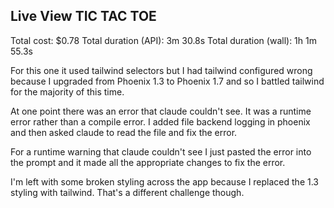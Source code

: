 ## Live View TIC TAC TOE

Total cost: $0.78
Total duration (API): 3m 30.8s
Total duration (wall): 1h 1m 55.3s

For this one it used tailwind selectors but I had tailwind configured wrong
because I upgraded from Phoenix 1.3 to Phoenix 1.7 and so I battled tailwind
for the majority of this time.

At one point there was an error that claude couldn't see. It was a runtime
error rather than a compile error. I added file backend logging in phoenix and
then asked claude to read the file and fix the error.

For a runtime warning that claude couldn't see I just pasted the error into the
prompt and it made all the appropriate changes to fix the error.

I'm left with some broken styling across the app because I replaced the 1.3
styling with tailwind. That's a different challenge though.
